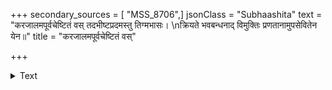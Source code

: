 +++
secondary_sources = [ "MSS_8706",]
jsonClass = "Subhaashita"
text = "करजालमपूर्वचेष्टितं वस् तदभीष्टप्रदमस्तु तिग्मभासः।  \nक्रियते भवबन्धनाद् विमुक्तिः प्रणतानामुपसेवितेन येन॥"
title = "करजालमपूर्वचेष्टितं वस्"

+++

<details><summary>Text</summary>

करजालमपूर्वचेष्टितं वस् तदभीष्टप्रदमस्तु तिग्मभासः।  
क्रियते भवबन्धनाद् विमुक्तिः प्रणतानामुपसेवितेन येन॥
</details>
